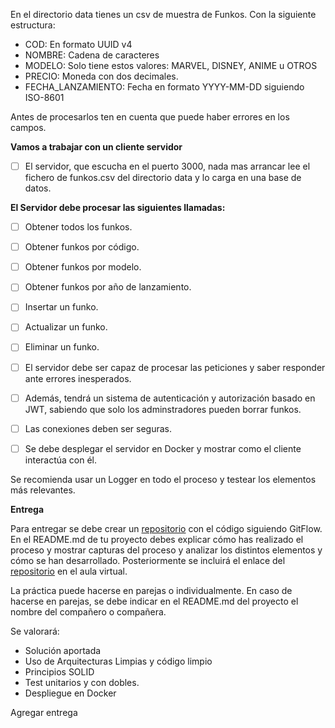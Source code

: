En el directorio data tienes un csv de muestra de Funkos. Con la siguiente estructura:

* COD: En formato UUID v4
* NOMBRE: Cadena de caracteres
* MODELO: Solo tiene estos valores: MARVEL, DISNEY, ANIME u OTROS
* PRECIO: Moneda con dos decimales.
* FECHA\_LANZAMIENTO: Fecha en formato YYYY-MM-DD siguiendo ISO-8601

Antes de procesarlos ten en cuenta que puede haber errores en los campos.

**Vamos a trabajar con un cliente servidor**

- [ ]  El servidor, que escucha en el puerto 3000, nada mas arrancar lee el fichero de funkos.csv del directorio data y lo carga en una base de datos.

**El Servidor debe procesar las siguientes llamadas:**

- [ ]  Obtener todos los funkos.
- [ ]  Obtener funkos por código.
- [ ]  Obtener funkos por modelo.
- [ ]  Obtener funkos por año de lanzamiento.
- [ ]  Insertar un funko.
- [ ]  Actualizar un funko.
- [ ]  Eliminar un funko.



- [ ]  El servidor debe ser capaz de procesar las peticiones y saber responder ante errores inesperados.
- [ ]  Además, tendrá un sistema de autenticación y autorización basado en JWT, sabiendo que solo los adminstradores pueden borrar funkos.
- [ ]  Las conexiones deben ser seguras.
- [ ]   Se debe desplegar el servidor en Docker y mostrar como el cliente interactúa con él.

Se recomienda usar un Logger en todo el proceso y testear los elementos más relevantes.

**Entrega**

Para entregar se debe crear un [repositorio](https://aulavirtual33.educa.madrid.org/ies.luisvives.leganes/mod/url/view.php?id=35215 "Repositorio") con el código siguiendo GitFlow. En el README.md de tu proyecto debes explicar cómo has realizado el proceso y mostrar capturas del proceso y analizar los distintos elementos y cómo se han desarrollado. Posteriormente se incluirá el enlace del [repositorio](https://aulavirtual33.educa.madrid.org/ies.luisvives.leganes/mod/url/view.php?id=35215 "Repositorio") en el aula virtual.

La práctica puede hacerse en parejas o individualmente. En caso de hacerse en parejas, se debe indicar en el README.md del proyecto el nombre del compañero o compañera.

Se valorará:

- Solución aportada
- Uso de Arquitecturas Limpias y código limpio
- Principios SOLID
- Test unitarios y con dobles.
- Despliegue en Docker

Agregar entrega
